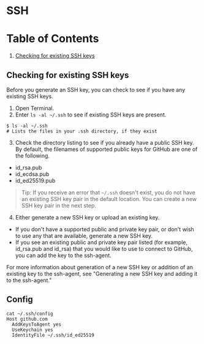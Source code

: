 # SSH

# Table of Contents
1. [Checking for existing SSH keys](#checking)

## Checking for existing SSH keys<a name="checking">
Before you generate an SSH key, you can check to see if you have any existing SSH keys.

1) Open Terminal.
2) Enter `ls -al ~/.ssh` to see if existing SSH keys are present.
  ```
  $ ls -al ~/.ssh
  # Lists the files in your .ssh directory, if they exist
  ```
3) Check the directory listing to see if you already have a public SSH key. By default, the filenames of supported public keys for GitHub are one of the following.

  * id_rsa.pub
  * id_ecdsa.pub
  * id_ed25519.pub

  > Tip: If you receive an error that `~/.ssh` doesn't exist, you do not have an existing SSH key pair in the default location. You can create a new SSH key pair in the next step.

4) Either generate a new SSH key or upload an existing key.

  * If you don't have a supported public and private key pair, or don't wish to use any that are available, generate a new SSH key.
  * If you see an existing public and private key pair listed (for example, id_rsa.pub and id_rsa) that you would like to use to connect to GitHub, you can add the key to the ssh-agent.

  For more information about generation of a new SSH key or addition of an existing key to the ssh-agent, see "Generating a new SSH key and adding it to the ssh-agent."


## Config

```
cat ~/.ssh/config
Host github.com
  AddKeysToAgent yes
  UseKeychain yes
  IdentityFile ~/.ssh/id_ed25519
```
